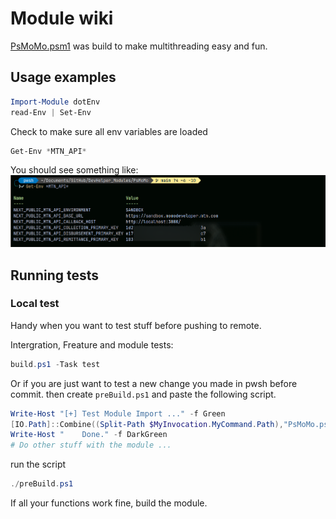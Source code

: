 # Module wiki

[PsMoMo.psm1](https://github.com/alainQtec/PsMoMo/blob/main/PsMoMo.psm1) was
build to make multithreading easy and fun.

## Usage examples

```PowerShell
Import-Module dotEnv
read-Env | Set-Env
```

Check to make sure all env variables are loaded

```PowerShell
Get-Env *MTN_API*
```

You should see something like: ![screenshot](./images/getenv.png)

## Running tests

### Local test

Handy when you want to test stuff before pushing to remote.

Intergration, Freature and module tests:

```PowerShell
build.ps1 -Task test
```

Or if you are just want to test a new change you made in pwsh before commit.
then create `preBuild.ps1` and paste the following script.

```PowerShell
Write-Host "[+] Test Module Import ..." -f Green
[IO.Path]::Combine((Split-Path $MyInvocation.MyCommand.Path),"PsMoMo.psm1") | Import-Module
Write-Host "    Done." -f DarkGreen
# Do other stuff with the module ...
```

run the script

```PowerShell
./preBuild.ps1
```

If all your functions work fine, build the module.
